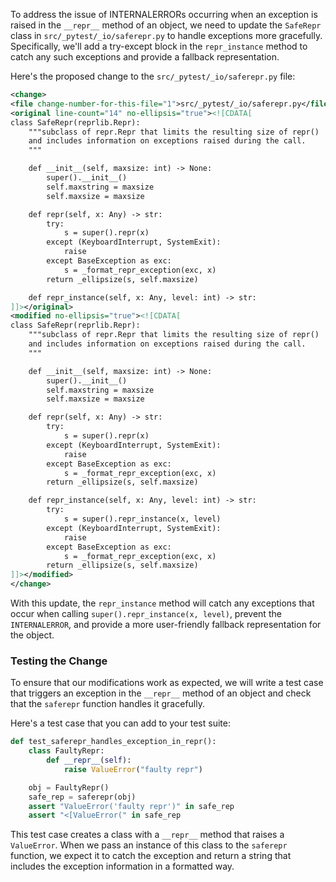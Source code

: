 To address the issue of INTERNALERRORs occurring when an exception is raised in the `__repr__` method of an object, we need to update the `SafeRepr` class in `src/_pytest/_io/saferepr.py` to handle exceptions more gracefully. Specifically, we'll add a try-except block in the `repr_instance` method to catch any such exceptions and provide a fallback representation.

Here's the proposed change to the `src/_pytest/_io/saferepr.py` file:

```xml
<change>
<file change-number-for-this-file="1">src/_pytest/_io/saferepr.py</file>
<original line-count="14" no-ellipsis="true"><![CDATA[
class SafeRepr(reprlib.Repr):
    """subclass of repr.Repr that limits the resulting size of repr()
    and includes information on exceptions raised during the call.
    """

    def __init__(self, maxsize: int) -> None:
        super().__init__()
        self.maxstring = maxsize
        self.maxsize = maxsize

    def repr(self, x: Any) -> str:
        try:
            s = super().repr(x)
        except (KeyboardInterrupt, SystemExit):
            raise
        except BaseException as exc:
            s = _format_repr_exception(exc, x)
        return _ellipsize(s, self.maxsize)

    def repr_instance(self, x: Any, level: int) -> str:
]]></original>
<modified no-ellipsis="true"><![CDATA[
class SafeRepr(reprlib.Repr):
    """subclass of repr.Repr that limits the resulting size of repr()
    and includes information on exceptions raised during the call.
    """

    def __init__(self, maxsize: int) -> None:
        super().__init__()
        self.maxstring = maxsize
        self.maxsize = maxsize

    def repr(self, x: Any) -> str:
        try:
            s = super().repr(x)
        except (KeyboardInterrupt, SystemExit):
            raise
        except BaseException as exc:
            s = _format_repr_exception(exc, x)
        return _ellipsize(s, self.maxsize)

    def repr_instance(self, x: Any, level: int) -> str:
        try:
            s = super().repr_instance(x, level)
        except (KeyboardInterrupt, SystemExit):
            raise
        except BaseException as exc:
            s = _format_repr_exception(exc, x)
        return _ellipsize(s, self.maxsize)
]]></modified>
</change>
```

With this update, the `repr_instance` method will catch any exceptions that occur when calling `super().repr_instance(x, level)`, prevent the `INTERNALERROR`, and provide a more user-friendly fallback representation for the object.

### Testing the Change

To ensure that our modifications work as expected, we will write a test case that triggers an exception in the `__repr__` method of an object and check that the `saferepr` function handles it gracefully.

Here's a test case that you can add to your test suite:

```python
def test_saferepr_handles_exception_in_repr():
    class FaultyRepr:
        def __repr__(self):
            raise ValueError("faulty repr")

    obj = FaultyRepr()
    safe_rep = saferepr(obj)
    assert "ValueError('faulty repr')" in safe_rep
    assert "<[ValueError(" in safe_rep
```

This test case creates a class with a `__repr__` method that raises a `ValueError`. When we pass an instance of this class to the `saferepr` function, we expect it to catch the exception and return a string that includes the exception information in a formatted way.